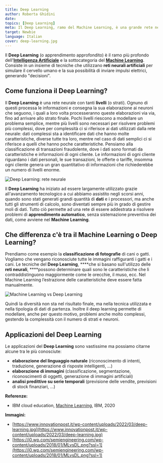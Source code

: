 ```yaml
---
title: Deep Learning
author: Roberta Ghidini
date: 
topics: [Deep Learning]
meta: Il Deep Learning, ramo del Machine Learning, è una grande rete neurale multistrato addestrata a risolvere problemi di apprendimento automatico
target: Newbie
language: Italian
cover: deep-learning.jpg
---
```



Il **Deep Learning** (o apprendimento approfondito) è il ramo più profondo dell'**[Intelligenza Artificiale](..)** e la sottocategoria del **[Machine Learning](...)**.
Consiste in un insieme di tecniche che utilizzano **reti neurali artificiali** per simulare il cervello umano e la sua possibilità di inviare impulsi elettrici, generando "decisioni".

## Come funziona il Deep Learning?

Il **Deep Learning** è una rete neurale con tanti **livelli** (o strati). Ognuno di questi processa le informazioni e consegna la sua elaborazione ai neuroni che seguono, i quali a loro volta processeranno queste elaborazioni via via, fino ad arrivare allo strato finale. Pochi livelli riescono a modellare un problema semplice, mentre più livelli sono necessari per risolvere problemi più complessi, dove per complessità ci si riferisce ai dati utilizzati dalla rete neurale: dati complessi sta a identificare dati che hanno molte caratteristiche, diverse tutte tra loro, mentre nel caso di dati semplici ci si riferisce a quelli che hanno poche caratteristiche. Pensiamo alla classificazione di transazioni fraudolente, dove i dati sono formati da caratteristiche e informazioni di ogni cliente. Le informazioni di ogni cliente riguardano i dati personali, le sue transazioni, le offerte o tariffe, insomma ogni cliente genera un gran quantitativo di informazioni che richiederebbe un numero di livelli enorme. 

![Deep Learning: rete neurale](./Untitled.png)


Il **Deep Learning** ha iniziato ad essere largamente utilizzato grazie all'avanzamento tecnologico a cui abbiamo assistito negli scorsi anni, quando sono stati generati grandi quantità di **dati** e i processori, ma anche tutti gli strumenti di calcolo, sono diventati sempre più in grado di gestire moli di dati. Tutto ciò permette ad una rete di essere addestrata a risolvere problemi di **apprendimento automatico**, senza sistemazione preventiva dei dati, come avviene nel **Machine Learning**.

## Che differenza c'è tra il Machine Learning o Deep Learning?

Prendiamo come esempio la **classificazione di fotografie** di cani o gatti. Vogliamo che vengano riconosciute tutte le immagini raffiguranti i gatti e i cani. Le tecniche del **Deep Learning**, ****che si basano sull'utilizzo delle **reti neurali**, ****possono determinare quali sono le caratteristiche che li contraddistinguono maggiormente come le orecchie, il muso, ecc. Nel Machine Learning l’estrazione delle caratteristiche deve essere fatta manualmente.

![Machine Learning vs Deep Learning](./Caratteristiche-e-funzionamento-del-Deep-Learning-in-informatica.png)


Quindi la diversità non sta nel risultato finale, ma nella tecnica utilizzata e nella tipologia di dati di partenza. Inoltre il deep learning permette di modellare, anche per questo motivo, problemi anche molto complessi, gestendo la complessità con il numero di strati e neuroni.

## Applicazioni del Deep Learning

Le applicazioni del **Deep Learning** sono vastissime ma possiamo citarne alcune tra le più conosciute:

- **elaborazione del linguaggio naturale** (riconoscimento di intenti, traduzione, generazione di risposte intelligenti, …)
- **elaborazione di immagini** (classificazione, segmentazione, riconoscimenti di oggetti, generazione di immagini artificiali)
- **analisi predittive su serie temporali** (previsione delle vendite, previsioni di stock finanziari, …)

**Referenze:** 

- IBM cloud education, [Machine Learning](https://www.ibm.com/cloud/learn/machine-learning), IBM, 2020

**Immagini:** 

- [https://www.innovationpost.it/wp-content/uploads/2022/03/deep-learning.jpg](https://www.innovationpost.it/wp-content/uploads/2022/03/deep-learning.jpg)
- [https://i0.wp.com/semiengineering.com/wp-content/uploads/2018/01/MLvsDL.png?ssl=1](https://i0.wp.com/semiengineering.com/wp-content/uploads/2018/01/MLvsDL.png?ssl=1)
